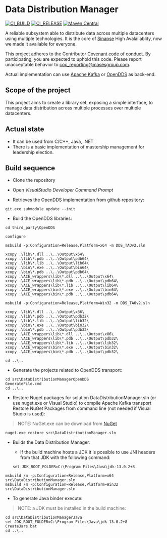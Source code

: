 # Data Distribution Manager

[![CI_BUILD](https://github.com/masesgroup/DataDistributionManager/actions/workflows/build.yaml/badge.svg)](https://github.com/masesgroup/DataDistributionManager/actions/workflows/build.yaml) [![CI_RELEASE](https://github.com/masesgroup/DataDistributionManager/actions/workflows/release.yaml/badge.svg)](https://github.com/masesgroup/DataDistributionManager/actions/workflows/release.yaml) [![Maven Central](https://img.shields.io/maven-central/v/com.masesgroup/datadistributionmanager.svg?label=Maven%20Central)](https://search.maven.org/search?q=g:%22com.masesgroup%22%20AND%20a:%22datadistributionmanager%22)

A reliable subsystem able to distribute data across multiple datacenters using multiple technologies.
It is the core of [Sinapse](https://www.sinapsesystem.com) High Avalailablity, now we made it available for everyone.

This project adheres to the Contributor [Covenant code of conduct](CODE_OF_CONDUCT.md). By participating, you are expected to uphold this code. Please report unacceptable behavior to coc_reporting@masesgroup.com.

Actual implementation can use [Apache Kafka](https://kafka.apache.org/) or [OpenDDS](https://opendds.org/) as back-end.

## Scope of the project

This project aims to create a library set, exposing a simple interface, to manage data distribution across multiple processes over multiple datacenters.

## Actual state

* It can be used from C/C++, Java, .NET
* There is a basic implementation of mastership management for leadership election.

## Build sequence

* Clone the repository

* Open _VisualStudio Developer Command Prompt_

* Retrieves the OpenDDS implementation from github repository:

```
git.exe submodule update --init
```

* Build the OpenDDS libraries:

```
cd third_party\OpenDDS

configure

msbuild -p:Configuration=Release,Platform=x64 -m DDS_TAOv2.sln

xcopy .\lib\*.dll ..\..\Output\x64\
xcopy .\lib\*.pdb ..\..\Output\pdb64\
xcopy .\lib\*.lib ..\..\Output\lib64\
xcopy .\bin\*.exe ..\..\Output\bin64\
xcopy .\bin\*.pdb ..\..\Output\pdb64\
xcopy .\ACE_wrappers\lib\*.dll ..\..\Output\x64\
xcopy .\ACE_wrappers\lib\*.pdb ..\..\Output\pdb64\
xcopy .\ACE_wrappers\lib\*.lib ..\..\Output\lib64\
xcopy .\ACE_wrappers\bin\*.exe ..\..\Output\bin64\
xcopy .\ACE_wrappers\bin\*.pdb ..\..\Output\pdb64\

msbuild -p:Configuration=Release,Platform=Win32 -m DDS_TAOv2.sln

xcopy .\lib\*.dll ..\..\Output\x86\
xcopy .\lib\*.pdb ..\..\Output\pdb32\
xcopy .\lib\*.lib ..\..\Output\lib32\
xcopy .\bin\*.exe ..\..\Output\bin32\
xcopy .\bin\*.pdb ..\..\Output\pdb32\
xcopy .\ACE_wrappers\lib\*.dll ..\..\Output\x86\
xcopy .\ACE_wrappers\lib\*.pdb ..\..\Output\pdb32\
xcopy .\ACE_wrappers\lib\*.lib ..\..\Output\lib32\
xcopy .\ACE_wrappers\bin\*.exe ..\..\Output\bin32\
xcopy .\ACE_wrappers\bin\*.pdb ..\..\Output\pdb32\

cd ..\..
```

* Generate the projects related to OpenDDS transport:

```
cd src\DataDistributionManagerOpenDDS
GenerateFile.cmd
cd ..\..
```

* Restore Nuget packages for solution DataDistributionManager.sln (or use nuget.exe or Visual Studio) to compile Apache Kafka transport
Restore NuGet Packages from command line (not needed if Visual Studio is used):

> NOTE: NuGet.exe can be download from [NuGet](https://www.nuget.org/downloads)
```
nuget.exe restore src\DataDistributionManager.sln
```

* Builds the Data Distribution Manager:

  * If the build machine hosts a JDK it is possible to use JNI headers from that JDK with the following command:
  ```  
  set JDK_ROOT_FOLDER=C:\Program Files\Java\jdk-13.0.2+8
  ```

```
msbuild /m -p:Configuration=Release,Platform=x64 src\DataDistributionManager.sln
msbuild /m -p:Configuration=Release,Platform=Win32 src\DataDistributionManager.sln
```
* To generate Java binder execute:

> NOTE: a JDK must be installed in the build machine:

```
cd src\DataDistributionManagerJava
set JDK_ROOT_FOLDER=C:\Program Files\Java\jdk-13.0.2+8
CreateJars.bat
cd ..\..
```
